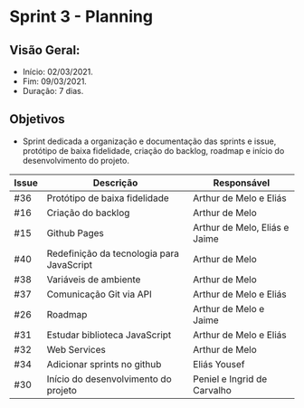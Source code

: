 # Sprint 3 - Planning

## Visão Geral:
* Início: 02/03/2021.
* Fim: 09/03/2021.
* Duração: 7 dias.

## Objetivos
* Sprint dedicada a organização e documentação das sprints e issue, protótipo de baixa fidelidade, criação do backlog, roadmap e início do desenvolvimento do projeto.

Issue | Descrição | Responsável
---|---|---
#36 | Protótipo de baixa fidelidade | Arthur de Melo e Eliás
#16 | Criação do backlog | Arthur de Melo
#15 | Github Pages | Arthur de Melo, Eliás e Jaime
#40 | Redefinição da tecnologia para JavaScript | Arthur de Melo
#38 | Variáveis de ambiente | Arthur de Melo
#37 | Comunicação Git via API | Arthur de Melo e Eliás 
#26 | Roadmap | Arthur de Melo e Jaime
#31 | Estudar biblioteca JavaScript | Arthur de Melo e Eliás 
#32 | Web Services | Arthur de Melo 
#34 | Adicionar sprints no github | Eliás Yousef
#30 | Início do desenvolvimento do projeto | Peniel e Ingrid de Carvalho